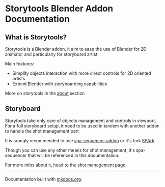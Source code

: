 # Storytools Blender Addon Documentation


## What is Storytools?

Storytools is a Blender addon, it aim to ease the use of Blender for 2D animator and particularly for storyboard artist.

Main features:
    
- Simplify objects interaction with more direct controls for 2D oriented artists
- Extend Blender with storyboarding capabilities


More on storytools in the [about](about-storytools.md) section

## Storyboard

Storytools take only care of objects management and controls in viewport.
For a full storyboard setup, it need to be used in tandem with another addon to handle the shot management part

It is srongly recommended to use [spa-sequencer addon](https://github.com/The-SPA-Studios/sequencer-addon) or it's fork [SPArk](https://github.com/NickTiny/SPArk-sequencer-addon)

Though you can use any other means for shot management, it's spa-sequencer that will be referenced in this documentation.

For more infos about it, head to the [shot management page](tutorial/shot-management.md)


---

Documentation built with [mkdocs.org](https://www.mkdocs.org/).
